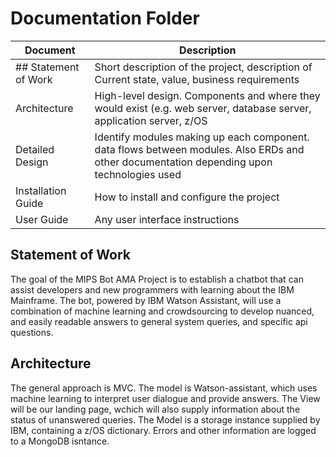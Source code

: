 # Documentation Folder
| Document | Description |
|---|---|
| ## Statement of Work | Short description of the project, description of Current state, value, business requirements |
| Architecture | High-level design.  Components and where they would exist (e.g. web server, database server, application server, z/OS |
| Detailed Design | Identify modules making up each component.  data flows between modules.  Also ERDs and other documentation depending upon technologies used |
| Installation Guide| How to install and configure the project |
| User Guide | Any user interface instructions |


## Statement of Work
<p>The goal of the MIPS Bot AMA Project is to establish a chatbot that can assist developers and new programmers with learning about the IBM Mainframe. The bot, powered by IBM Watson Assistant, will use a combination of machine learning and crowdsourcing to develop nuanced, and easily readable answers to general system queries, and specific api questions.</p> 



## Architecture
<p>The general approach is MVC. The model is Watson-assistant, which uses machine learning to interpret user dialogue and provide answers. The View will be our landing page, wchich will also supply information about the status of unanswered queries. The Model is a storage instance supplied by IBM, containing a z/OS dictionary. Errors and other information are logged to a MongoDB isntance. </p>

